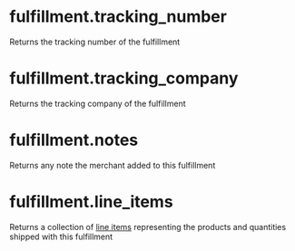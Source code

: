 # fulfillment.tracking_number

Returns the tracking number of the fulfillment

# fulfillment.tracking_company

Returns the tracking company of the fulfillment

# fulfillment.notes

Returns any note the merchant added to this fulfillment

# fulfillment.line_items

Returns a collection of [line items](line-item.md) representing the products and quantities shipped with this fulfillment

